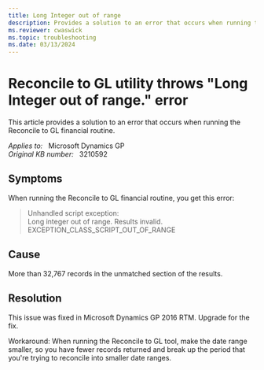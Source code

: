 ```yaml
---
title: Long Integer out of range
description: Provides a solution to an error that occurs when running the Reconcile to GL financial routine.
ms.reviewer: cwaswick
ms.topic: troubleshooting
ms.date: 03/13/2024
---
```

# Reconcile to GL utility throws "Long Integer out of range." error

This article provides a solution to an error that occurs when running the Reconcile to GL financial routine.

_Applies to:_ &nbsp; Microsoft Dynamics GP  
_Original KB number:_ &nbsp; 3210592

## Symptoms

When running the Reconcile to GL financial routine, you get this error:

> Unhandled script exception:  
Long integer out of range. Results invalid.  
EXCEPTION_CLASS_SCRIPT_OUT_OF_RANGE

## Cause

More than 32,767 records in the unmatched section of the results.

## Resolution

This issue was fixed in Microsoft Dynamics GP 2016 RTM. Upgrade for the fix.

Workaround: When running the Reconcile to GL tool, make the date range smaller, so you have fewer records returned and break up the period that you're trying to reconcile into smaller date ranges.
